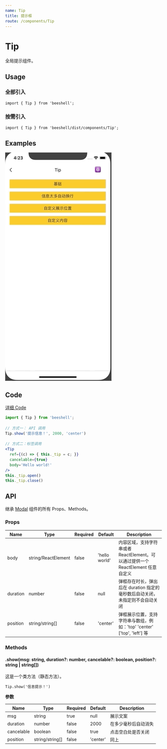 ```yaml
---
name: Tip
title: 提示框
route: /components/Tip
---
```



# Tip

全局提示组件。

## Usage

### 全部引入
```
import { Tip } from 'beeshell';
```

### 按需引入
```
import { Tip } from 'beeshell/dist/components/Tip';
```

## Examples

![image](../images/Tip/1.gif)

## Code
[详细 Code](https://github.com/Meituan-Dianping/beeshell/tree/master/examples/Tip/index.tsx)

```jsx
import { Tip } from 'beeshell';

// 方式一： API 调用
Tip.show('提示信息！', 2000, 'center')

// 方式二：标签调用
<Tip
  ref={(c) => { this._tip = c; }}
  cancelable={true}
  body='Hello world!'
/>
this._tip.open()
this._tip.close()

```

## API

继承 [Modal](./Modal.md) 组件的所有 Props、Methods。

### Props

| Name | Type | Required | Default | Description |
| ---- | ---- | ---- | ---- | ---- |
| body | string/ReactElement | false | 'hello world' | 内容区域，支持字符串或者 ReactElement。可以通过提供一个 ReactElement 任意自定义  |
| duration | number | false | null | 弹框存在时长，弹出后在 duration 指定的毫秒数后自动关闭，未指定则不会自动关闭 |
| position | string/string[] | false | 'center' | 弹框展示位置，支持字符串与数组，例如：'top' 'center' ['top', 'left'] 等 |

### Methods

#### .show(msg: string, duration?: number, cancelable?: boolean, position?: string | string[])

这是一个类方法（静态方法）。

```
Tip.show('信息提示！')
```

**参数**

| Name | Type | Required | Default | Description |
| ---- | ---- | ---- | ---- | ---- |
| msg | string | true | null | 展示文案 |
| duration | number | false | 2000 | 在多少毫秒后自动消失 |
| cancelable | boolean | false | true | 点击空白处是否关闭 |
| position | string/string[] | false | 'center' | 同上 |
